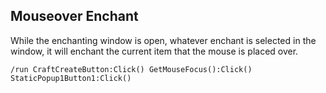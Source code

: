 ## Mouseover Enchant
While the enchanting window is open, whatever enchant is selected in the window, it will enchant the current item that the mouse is placed over.
```
/run CraftCreateButton:Click() GetMouseFocus():Click() StaticPopup1Button1:Click()
```